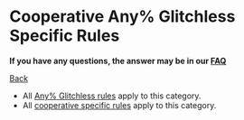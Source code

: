 # Cooperative Any% Glitchless Specific Rules

**If you have any questions, the answer may be in our [FAQ](https://www.speedrun.com/mcbe/thread/vdv9t)**

[Back](../README.md)

* All [Any% Glitchless rules](any.md) apply to this category.
* All [cooperative specific rules](../coop/README.md) apply to this category.

